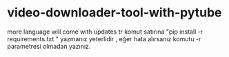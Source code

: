 # video-downloader-tool-with-pytube 
more language will come with updates
tr
komut satırına "pip install -r requirements.txt " yazmanız yeterlidir , eğer hata alırsanız komutu -r parametresi olmadan yazınız.
